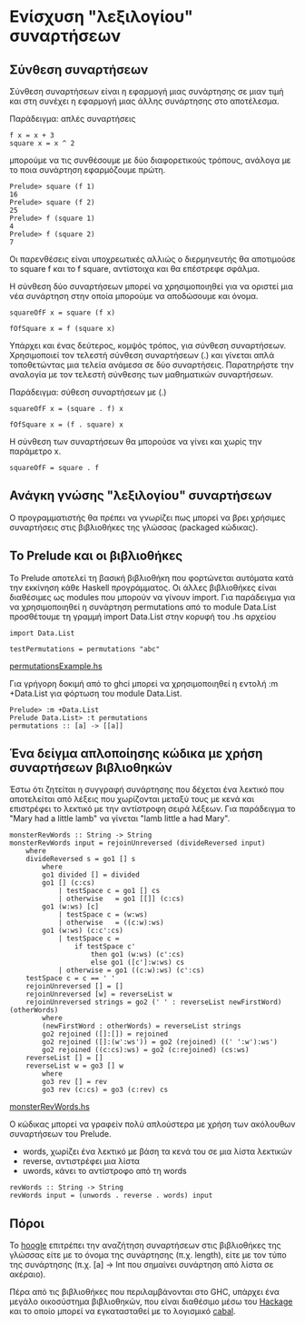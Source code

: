# Ενίσχυση "λεξιλογίου" συναρτήσεων

## Σύνθεση συναρτήσεων

Σύνθεση συναρτήσεων είναι η εφαρμογή μιας συνάρτησης σε μιαν τιμή και στη συνέχει η εφαρμογή μιας άλλης συνάρτησης στο αποτέλεσμα.

Παράδειγμα: απλές συναρτήσεις

```
f x = x + 3
square x = x ^ 2
```

μπορούμε να τις συνθέσουμε με δύο διαφορετικούς τρόπους, ανάλογα με το ποια συνάρτηση εφαρμόζουμε πρώτη.

```
Prelude> square (f 1)
16
Prelude> square (f 2)
25
Prelude> f (square 1)
4
Prelude> f (square 2)
7
```

Οι παρενθέσεις είναι υποχρεωτικές αλλιώς ο διερμηνευτής θα αποτιμούσε το square f και το f square, αντίστοιχα και θα επέστρεφε σφάλμα.

Η σύνθεση δύο συναρτήσεων μπορεί να χρησιμοποιηθεί για να οριστεί μια νέα συνάρτηση στην οποία μπορούμε να αποδώσουμε και όνομα.

```
squareOfF x = square (f x)

fOfSquare x = f (square x)
```

Υπάρχει και ένας δεύτερος, κομψός τρόπος, για σύνθεση συναρτήσεων. Χρησιμοποιεί τον τελεστή σύνθεση συναρτήσεων (.) και γίνεται απλά τοποθετώντας μια τελεία ανάμεσα σε δύο συναρτήσεις. Παρατηρήστε την αναλογία με τον τελεστή σύνθεσης των μαθηματικών συναρτήσεων.

Παράδειγμα: σύθεση συναρτήσεων με (.)
```
squareOfF x = (square . f) x

fOfSquare x = (f . square) x
```

Η σύνθεση των συναρτήσεων θα μπορούσε να γίνει και χωρίς την παράμετρο x.
```
squareOfF = square . f
```

## Ανάγκη γνώσης "λεξιλογίου" συναρτήσεων

Ο προγραμματιστής θα πρέπει να γνωρίζει πως μπορεί να βρει χρήσιμες συναρτήσεις στις βιβλιοθήκες της γλώσσας (packaged κώδικας).

## Το Prelude και οι βιβλιοθήκες

Το Prelude αποτελεί τη βασική βιβλιοθήκη που φορτώνεται αυτόματα κατά την εκκίνηση κάθε Haskell προγράμματος. Οι άλλες βιβλιοθήκες είναι διαθέσιμες ως modules που μπορούν να γίνουν import. Για παράδειγμα για να χρησιμοποιηθεί η συνάρτηση permutations από το module Data.List προσθέτουμε τη γραμμή import Data.List στην κορυφή του .hs αρχείου

```
import Data.List

testPermutations = permutations "abc"
```
[permutationsExample.hs](./perrmutationsExample.hs)

Για γρήγορη δοκιμή από το ghci μπορεί να χρησιμοποιηθεί η εντολή :m +Data.List για φόρτωση του module Data.List.

```
Prelude> :m +Data.List
Prelude Data.List> :t permutations
permutations :: [a] -> [[a]]
```

## Ένα δείγμα απλοποίησης κώδικα με χρήση συναρτήσεων βιβλιοθηκών

Έστω ότι ζητείται η συγγραφή συνάρτησης που δέχεται ένα λεκτικό που αποτελείται από λέξεις που χωρίζονται μεταξύ τους με κενά και επιστρέφει το λεκτικό με την αντίστροφη σειρά λέξεων. Για παράδειγμα το "Mary had a little lamb" να γίνεται "lamb little a had Mary".

```
monsterRevWords :: String -> String
monsterRevWords input = rejoinUnreversed (divideReversed input)
    where
    divideReversed s = go1 [] s
        where
        go1 divided [] = divided
        go1 [] (c:cs)
            | testSpace c = go1 [] cs
            | otherwise   = go1 [[]] (c:cs)
        go1 (w:ws) [c]
            | testSpace c = (w:ws)
            | otherwise   = ((c:w):ws)
        go1 (w:ws) (c:c':cs)
            | testSpace c =
                if testSpace c'
                    then go1 (w:ws) (c':cs)
                    else go1 ([c']:w:ws) cs
            | otherwise = go1 ((c:w):ws) (c':cs)
    testSpace c = c == ' '
    rejoinUnreversed [] = []
    rejoinUnreversed [w] = reverseList w
    rejoinUnreversed strings = go2 (' ' : reverseList newFirstWord) (otherWords)
        where
        (newFirstWord : otherWords) = reverseList strings
        go2 rejoined ([]:[]) = rejoined
        go2 rejoined ([]:(w':ws')) = go2 (rejoined) ((' ':w'):ws')
        go2 rejoined ((c:cs):ws) = go2 (c:rejoined) (cs:ws)
    reverseList [] = []
    reverseList w = go3 [] w
        where
        go3 rev [] = rev
        go3 rev (c:cs) = go3 (c:rev) cs
```

[monsterRevWords.hs](./monsterRevWords.hs)

Ο κώδικας μπορεί να γραφείν πολύ απλούστερα με χρήση των ακόλουθων συναρτήσεων του Prelude.

* words, χωρίζει ένα λεκτικό με βάση τα κενά του σε μια λίστα λεκτικών
* reverse, αντιστρέφει μια λίστα 
* uwords, κάνει το αντίστροφο από τη words

```
revWords :: String -> String
revWords input = (unwords . reverse . words) input
```

## Πόροι

Το [hoogle](https://hoogle.haskell.org/) επιτρέπει την αναζήτηση συναρτήσεων στις βιβλιοθήκες της γλώσσας είτε με το όνομα της συνάρτησης (π.χ. length), είτε με τον τύπο της συνάρτησης (π.χ. [a] -> Int που σημαίνει συνάρτηση από λίστα σε ακέραιο).

Πέρα από τις βιβλιοθήκες που περιλαμβάνονται στο GHC, υπάρχει ένα μεγάλο οικοσύστημα βιβλιοθηκών, που είναι διαθέσιμο μέσω του [Hackage](https://hackage.haskell.org/) και το οποίο μπορεί να εγκατασταθεί με το λογισμικό [cabal](https://cabal.readthedocs.io/en/3.6/#).
